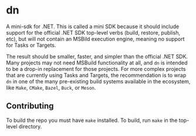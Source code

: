 # dn

A mini-sdk for .NET. This is called a mini SDK because it should include support for
the official .NET SDK top-level verbs (build, restore, publish, etc), but will not
contain an MSBild execution engine, meaning no support for Tasks or Targets.

The result should be smaller, faster, and simpler than the official .NET SDK. Many
projects may not need MSBuild functionality at all, and `dn` is intended to be a
drop-in replacement for those projects. For more complex projects that are currently
using Tasks and Targets, the recommendation is to wrap `dn` in one of the many
pre-existing build systems available in the ecosystem, like `Make`, `CMake`, `Bazel`,
`Buck`, or `Meson`.

## Contributing

To build the repo you must have `make` installed. To build, run `make` in the top-level
directory.